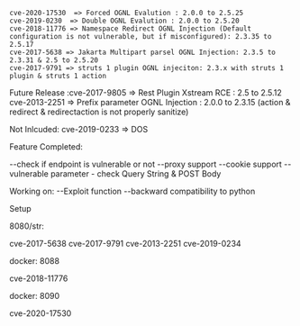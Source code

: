 	cve-2020-17530	=> Forced OGNL Evalution : 2.0.0 to 2.5.25
	cve-2019-0230  => Double OGNL Evalution : 2.0.0 to 2.5.20
	cve-2018-11776 => Namespace Redirect OGNL Injection (Default configuration is not vulnerable, but if misconfigured): 2.3.35 to 2.5.17 
	cve-2017-5638 => Jakarta Multipart parsel OGNL Injection: 2.3.5 to 2.3.31 & 2.5 to 2.5.20
	cve-2017-9791 => struts 1 plugin OGNL injeciton: 2.3.x with struts 1 plugin & struts 1 action
Future Release :cve-2017-9805 => Rest Plugin Xstream RCE : 2.5 to 2.5.12
	cve-2013-2251 => Prefix parameter OGNL Injection : 2.0.0 to 2.3.15 (action & redirect & redirectaction is not properly sanitize)


Not Inlcuded:
cve-2019-0233 => DOS

Feature Completed:

--check if endpoint is vulnerable or not
--proxy support
--cookie support
--vulnerable parameter - check Query String & POST Body

Working on:
--Exploit function
--backward compatibility to python
 

Setup

8080/str:

cve-2017-5638
cve-2017-9791
cve-2013-2251
cve-2019-0234

docker: 8088

cve-2018-11776

docker: 8090

cve-2020-17530
